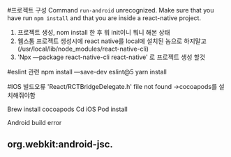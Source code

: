 #프로젝트 구성
Command `run-android` unrecognized. Make sure that you have run `npm install` and that you are inside a react-native project.

1. 프로젝트 생성, nom install 한 후 뭐 init이니 뭐니 해본 상태
2. 웹스톰 프로젝트 생성시에 react native를 local에 설치된 놈으로 하지말고 (/usr/local/lib/node_modules/react-native-cli)
3. 'Npx —package react-native-cli react-native' 로 프로젝트 생성 할것


#eslint 관련
npm install —save-dev eslint@5
yarn install


#IOS 빌드오류
'React/RCTBridgeDelegate.h' file not found
->cocoapods를 설치해줘야함

Brew install cocoapods
Cd iOS
Pod install


Android build error 

## org.webkit:android-jsc.

